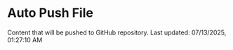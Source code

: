 # Auto Push File

Content that will be pushed to GitHub repository.
Last updated: 07/13/2025, 01:27:10 AM